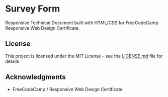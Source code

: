 # Survey Form

Responsive Technical Document built with HTML/CSS for FreeCodeCamp Responsive Web Design Certificate.


## License

This project is licensed under the MIT License - see the [LICENSE.md](LICENSE.md) file for details

## Acknowledgments

* FreeCodeCamp / Responsive Web Design Certificate
